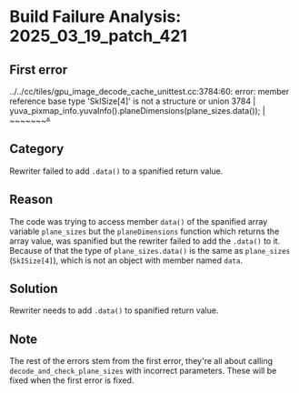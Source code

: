 # Build Failure Analysis: 2025_03_19_patch_421

## First error

../../cc/tiles/gpu_image_decode_cache_unittest.cc:3784:60: error: member reference base type 'SkISize[4]' is not a structure or union
 3784 |     yuva_pixmap_info.yuvaInfo().planeDimensions(plane_sizes.data());
      |                                                 ~~~~~~~~~~~^~~~~

## Category
Rewriter failed to add `.data()` to a spanified return value.

## Reason
The code was trying to access member `data()` of the spanified array variable `plane_sizes` but the `planeDimensions` function which returns the array value, was spanified but the rewriter failed to add the `.data()` to it. Because of that the type of `plane_sizes.data()` is the same as `plane_sizes` (`SkISize[4]`), which is not an object with member named `data`.

## Solution
Rewriter needs to add `.data()` to spanified return value.

## Note
The rest of the errors stem from the first error, they're all about calling `decode_and_check_plane_sizes` with incorrect parameters. These will be fixed when the first error is fixed.